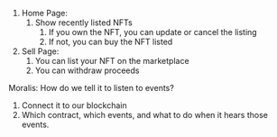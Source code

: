 1. Home Page:
   1. Show recently listed NFTs
      1. If you own the NFT, you can update or cancel the listing
      2. If not, you can buy the NFT listed
2. Sell Page:
   1. You can list your NFT on the marketplace
   2. You can withdraw proceeds

Moralis: How do we tell it to listen to events?

1. Connect it to our blockchain
2. Which contract, which events, and what to do when it hears those events.